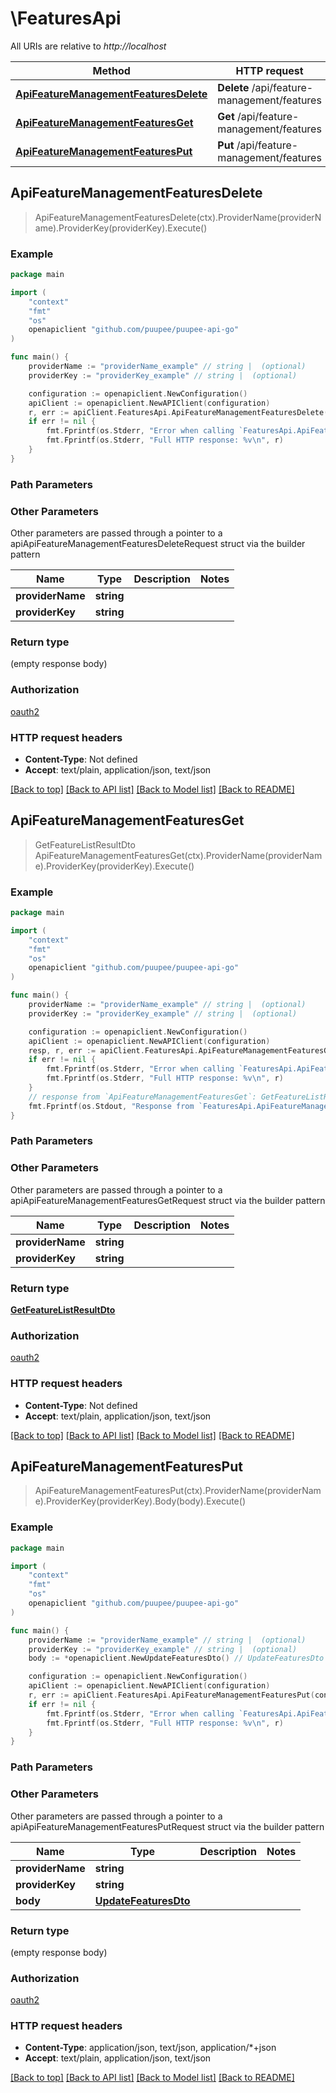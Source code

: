# \FeaturesApi

All URIs are relative to *http://localhost*

Method | HTTP request | Description
------------- | ------------- | -------------
[**ApiFeatureManagementFeaturesDelete**](FeaturesApi.md#ApiFeatureManagementFeaturesDelete) | **Delete** /api/feature-management/features | 
[**ApiFeatureManagementFeaturesGet**](FeaturesApi.md#ApiFeatureManagementFeaturesGet) | **Get** /api/feature-management/features | 
[**ApiFeatureManagementFeaturesPut**](FeaturesApi.md#ApiFeatureManagementFeaturesPut) | **Put** /api/feature-management/features | 



## ApiFeatureManagementFeaturesDelete

> ApiFeatureManagementFeaturesDelete(ctx).ProviderName(providerName).ProviderKey(providerKey).Execute()



### Example

```go
package main

import (
    "context"
    "fmt"
    "os"
    openapiclient "github.com/puupee/puupee-api-go"
)

func main() {
    providerName := "providerName_example" // string |  (optional)
    providerKey := "providerKey_example" // string |  (optional)

    configuration := openapiclient.NewConfiguration()
    apiClient := openapiclient.NewAPIClient(configuration)
    r, err := apiClient.FeaturesApi.ApiFeatureManagementFeaturesDelete(context.Background()).ProviderName(providerName).ProviderKey(providerKey).Execute()
    if err != nil {
        fmt.Fprintf(os.Stderr, "Error when calling `FeaturesApi.ApiFeatureManagementFeaturesDelete``: %v\n", err)
        fmt.Fprintf(os.Stderr, "Full HTTP response: %v\n", r)
    }
}
```

### Path Parameters



### Other Parameters

Other parameters are passed through a pointer to a apiApiFeatureManagementFeaturesDeleteRequest struct via the builder pattern


Name | Type | Description  | Notes
------------- | ------------- | ------------- | -------------
 **providerName** | **string** |  | 
 **providerKey** | **string** |  | 

### Return type

 (empty response body)

### Authorization

[oauth2](../README.md#oauth2)

### HTTP request headers

- **Content-Type**: Not defined
- **Accept**: text/plain, application/json, text/json

[[Back to top]](#) [[Back to API list]](../README.md#documentation-for-api-endpoints)
[[Back to Model list]](../README.md#documentation-for-models)
[[Back to README]](../README.md)


## ApiFeatureManagementFeaturesGet

> GetFeatureListResultDto ApiFeatureManagementFeaturesGet(ctx).ProviderName(providerName).ProviderKey(providerKey).Execute()



### Example

```go
package main

import (
    "context"
    "fmt"
    "os"
    openapiclient "github.com/puupee/puupee-api-go"
)

func main() {
    providerName := "providerName_example" // string |  (optional)
    providerKey := "providerKey_example" // string |  (optional)

    configuration := openapiclient.NewConfiguration()
    apiClient := openapiclient.NewAPIClient(configuration)
    resp, r, err := apiClient.FeaturesApi.ApiFeatureManagementFeaturesGet(context.Background()).ProviderName(providerName).ProviderKey(providerKey).Execute()
    if err != nil {
        fmt.Fprintf(os.Stderr, "Error when calling `FeaturesApi.ApiFeatureManagementFeaturesGet``: %v\n", err)
        fmt.Fprintf(os.Stderr, "Full HTTP response: %v\n", r)
    }
    // response from `ApiFeatureManagementFeaturesGet`: GetFeatureListResultDto
    fmt.Fprintf(os.Stdout, "Response from `FeaturesApi.ApiFeatureManagementFeaturesGet`: %v\n", resp)
}
```

### Path Parameters



### Other Parameters

Other parameters are passed through a pointer to a apiApiFeatureManagementFeaturesGetRequest struct via the builder pattern


Name | Type | Description  | Notes
------------- | ------------- | ------------- | -------------
 **providerName** | **string** |  | 
 **providerKey** | **string** |  | 

### Return type

[**GetFeatureListResultDto**](GetFeatureListResultDto.md)

### Authorization

[oauth2](../README.md#oauth2)

### HTTP request headers

- **Content-Type**: Not defined
- **Accept**: text/plain, application/json, text/json

[[Back to top]](#) [[Back to API list]](../README.md#documentation-for-api-endpoints)
[[Back to Model list]](../README.md#documentation-for-models)
[[Back to README]](../README.md)


## ApiFeatureManagementFeaturesPut

> ApiFeatureManagementFeaturesPut(ctx).ProviderName(providerName).ProviderKey(providerKey).Body(body).Execute()



### Example

```go
package main

import (
    "context"
    "fmt"
    "os"
    openapiclient "github.com/puupee/puupee-api-go"
)

func main() {
    providerName := "providerName_example" // string |  (optional)
    providerKey := "providerKey_example" // string |  (optional)
    body := *openapiclient.NewUpdateFeaturesDto() // UpdateFeaturesDto |  (optional)

    configuration := openapiclient.NewConfiguration()
    apiClient := openapiclient.NewAPIClient(configuration)
    r, err := apiClient.FeaturesApi.ApiFeatureManagementFeaturesPut(context.Background()).ProviderName(providerName).ProviderKey(providerKey).Body(body).Execute()
    if err != nil {
        fmt.Fprintf(os.Stderr, "Error when calling `FeaturesApi.ApiFeatureManagementFeaturesPut``: %v\n", err)
        fmt.Fprintf(os.Stderr, "Full HTTP response: %v\n", r)
    }
}
```

### Path Parameters



### Other Parameters

Other parameters are passed through a pointer to a apiApiFeatureManagementFeaturesPutRequest struct via the builder pattern


Name | Type | Description  | Notes
------------- | ------------- | ------------- | -------------
 **providerName** | **string** |  | 
 **providerKey** | **string** |  | 
 **body** | [**UpdateFeaturesDto**](UpdateFeaturesDto.md) |  | 

### Return type

 (empty response body)

### Authorization

[oauth2](../README.md#oauth2)

### HTTP request headers

- **Content-Type**: application/json, text/json, application/*+json
- **Accept**: text/plain, application/json, text/json

[[Back to top]](#) [[Back to API list]](../README.md#documentation-for-api-endpoints)
[[Back to Model list]](../README.md#documentation-for-models)
[[Back to README]](../README.md)

